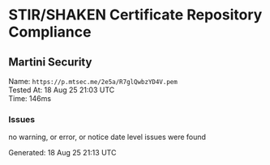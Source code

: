 # STIR/SHAKEN Certificate Repository Compliance

## Martini Security

Name: `https://p.mtsec.me/2e5a/R7glQwbzYD4V.pem`\
Tested At: 18 Aug 25 21:03 UTC\
Time: 146ms

### Issues

no warning, or error, or notice date level issues were found

Generated: 18 Aug 25 21:13 UTC